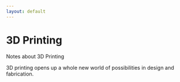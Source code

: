 ```yaml
---
layout: default
---
```


# 3D Printing
Notes about 3D Printing

3D printing opens up a whole new world of possibilities in design and fabrication.
